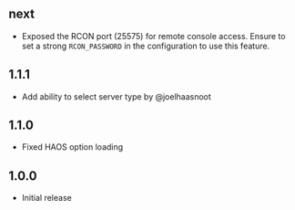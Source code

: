 ## next

- Exposed the RCON port (25575) for remote console access. Ensure to set a strong `RCON_PASSWORD` in the configuration to use this feature.

## 1.1.1

- Add ability to select server type by @joelhaasnoot

## 1.1.0

- Fixed HAOS option loading

## 1.0.0

- Initial release
